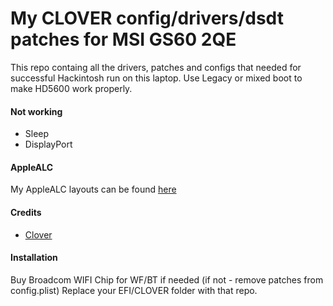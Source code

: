 My CLOVER config/drivers/dsdt patches for MSI GS60 2QE
========

This repo containg all the drivers, patches and configs that needed for successful Hackintosh run on this laptop. Use Legacy or mixed boot to make HD5600 work properly.

#### Not working
- Sleep
- DisplayPort

#### AppleALC
My AppleALC layouts can be found [here](https://github.com/IchigoWalker/AppleALC-for-MSI-GS60-2QE)

#### Credits
- [Clover](https://sourceforge.net/projects/cloverefiboot/)

#### Installation
Buy Broadcom WIFI Chip for WF/BT if needed (if not - remove patches from config.plist)
Replace your EFI/CLOVER folder with that repo.

